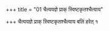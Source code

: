 +++
title = "01 चैत्ययज्ञे प्राक् स्विष्टकृतश्चैत्याय"

+++
चैत्ययज्ञे प्राक् स्विष्टकृतश्चैत्याय बलिं हरेत् १